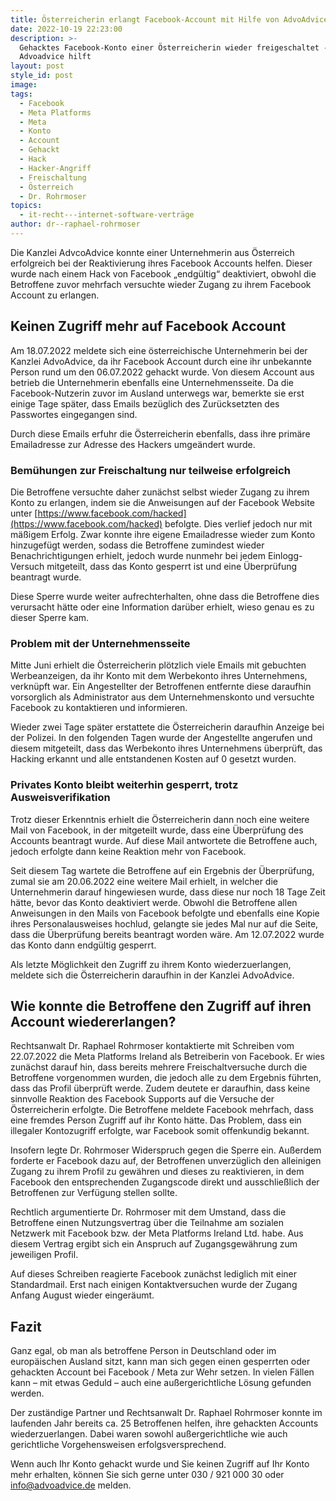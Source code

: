 ```yaml
---
title: Österreicherin erlangt Facebook-Account mit Hilfe von AdvoAdvice wieder
date: 2022-10-19 22:23:00
description: >-
  Gehacktes Facebook-Konto einer Österreicherin wieder freigeschaltet -
  Advoadvice hilft
layout: post
style_id: post
image:
tags:
  - Facebook
  - Meta Platforms
  - Meta
  - Konto
  - Account
  - Gehackt
  - Hack
  - Hacker-Angriff
  - Freischaltung
  - Österreich
  - Dr. Rohrmoser
topics:
  - it-recht---internet-software-verträge
author: dr--raphael-rohrmoser
---
```

Die Kanzlei AdvcoAdvice konnte einer Unternehmerin aus Österreich erfolgreich bei der Reaktivierung ihres Facebook Accounts helfen. Dieser wurde nach einem Hack von Facebook „endgültig“ deaktiviert, obwohl die Betroffene zuvor mehrfach versuchte wieder Zugang zu ihrem Facebook Account zu erlangen.

## Keinen Zugriff mehr auf Facebook Account

Am 18.07.2022 meldete sich eine österreichische Unternehmerin bei der Kanzlei AdvoAdvice, da ihr Facebook Account durch eine ihr unbekannte Person rund um den 06.07.2022 gehackt wurde. Von diesem Account aus betrieb die Unternehmerin ebenfalls eine Unternehmensseite. Da die Facebook-Nutzerin zuvor im Ausland unterwegs war, bemerkte sie erst einige Tage später, dass Emails bezüglich des Zurücksetzten des Passwortes eingegangen sind.

Durch diese Emails erfuhr die Österreicherin ebenfalls, dass ihre primäre Emailadresse zur Adresse des Hackers umgeändert wurde.

### Bemühungen zur Freischaltung nur teilweise erfolgreich

Die Betroffene versuchte daher zunächst selbst wieder Zugang zu ihrem Konto zu erlangen, indem sie die Anweisungen auf der Facebook Website unter [https://www.facebook.com/hacked](https://www.facebook.com/hacked) befolgte. Dies verlief jedoch nur mit mäßigem Erfolg. Zwar konnte ihre eigene Emailadresse wieder zum Konto hinzugefügt werden, sodass die Betroffene zumindest wieder Benachrichtigungen erhielt, jedoch wurde nunmehr bei jedem Einlogg-Versuch mitgeteilt, dass das Konto gesperrt ist und eine Überprüfung beantragt wurde.

Diese Sperre wurde weiter aufrechterhalten, ohne dass die Betroffene dies verursacht hätte oder eine Information darüber erhielt, wieso genau es zu dieser Sperre kam.

### Problem mit der Unternehmensseite

Mitte Juni erhielt die Österreicherin plötzlich viele Emails mit gebuchten Werbeanzeigen, da ihr Konto mit dem Werbekonto ihres Unternehmens, verknüpft war. Ein Angestellter der Betroffenen entfernte diese daraufhin vorsorglich als Administrator aus dem Unternehmenskonto und versuchte Facebook zu kontaktieren und informieren.

Wieder zwei Tage später erstattete die Österreicherin daraufhin Anzeige bei der Polizei. In den folgenden Tagen wurde der Angestellte angerufen und diesem mitgeteilt, dass das Werbekonto ihres Unternehmens überprüft, das Hacking erkannt und alle entstandenen Kosten auf 0 gesetzt wurden.

### Privates Konto bleibt weiterhin gesperrt, trotz Ausweisverifikation

Trotz dieser Erkenntnis erhielt die Österreicherin dann noch eine weitere Mail von Facebook, in der mitgeteilt wurde, dass eine Überprüfung des Accounts beantragt wurde. Auf diese Mail antwortete die Betroffene auch, jedoch erfolgte dann keine Reaktion mehr von Facebook.

Seit diesem Tag wartete die Betroffene auf ein Ergebnis der Überprüfung, zumal sie am 20.06.2022 eine weitere Mail erhielt, in welcher die Unternehmerin darauf hingewiesen wurde, dass diese nur noch 18 Tage Zeit hätte, bevor das Konto deaktiviert werde. Obwohl die Betroffene allen Anweisungen in den Mails von Facebook befolgte und ebenfalls eine Kopie ihres Personalausweises hochlud, gelangte sie jedes Mal nur auf die Seite, dass die Überprüfung bereits beantragt worden wäre. Am 12.07.2022 wurde das Konto dann endgültig gesperrt.

Als letzte Möglichkeit den Zugriff zu ihrem Konto wiederzuerlangen, meldete sich die Österreicherin daraufhin in der Kanzlei AdvoAdvice.

## Wie konnte die Betroffene den Zugriff auf ihren Account wiedererlangen?

Rechtsanwalt Dr. Raphael Rohrmoser kontaktierte mit Schreiben vom 22.07.2022 die Meta Platforms Ireland als Betreiberin von Facebook. Er wies zunächst darauf hin, dass bereits mehrere Freischaltversuche durch die Betroffene vorgenommen wurden, die jedoch alle zu dem Ergebnis führten, dass das Profil überprüft werde. Zudem deutete er daraufhin, dass keine sinnvolle Reaktion des Facebook Supports auf die Versuche der Österreicherin erfolgte. Die Betroffene meldete Facebook mehrfach, dass eine fremdes Person Zugriff auf ihr Konto hätte. Das Problem, dass ein illegaler Kontozugriff erfolgte, war Facebook somit offenkundig bekannt.

Insofern legte Dr. Rohrmoser Widerspruch gegen die Sperre ein. Außerdem forderte er Facebook dazu auf, der Betroffenen unverzüglich den alleinigen Zugang zu ihrem Profil zu gewähren und dieses zu reaktivieren, in dem Facebook den entsprechenden Zugangscode direkt und ausschließlich der Betroffenen zur Verfügung stellen sollte.

Rechtlich argumentierte Dr. Rohrmoser mit dem Umstand, dass die Betroffene einen Nutzungsvertrag über die Teilnahme am sozialen Netzwerk mit Facebook bzw. der Meta Platforms Ireland Ltd. habe. Aus diesem Vertrag ergibt sich ein Anspruch auf Zugangsgewährung zum jeweiligen Profil.

Auf dieses Schreiben reagierte Facebook zunächst lediglich mit einer Standardmail. Erst nach einigen Kontaktversuchen wurde der Zugang Anfang August wieder eingeräumt.

## Fazit

Ganz egal, ob man als betroffene Person in Deutschland oder im europäischen Ausland sitzt, kann man sich gegen einen gesperrten oder gehackten Account bei Facebook / Meta zur Wehr setzen. In vielen Fällen kann – mit etwas Geduld – auch eine außergerichtliche Lösung gefunden werden.

Der zuständige Partner und Rechtsanwalt Dr. Raphael Rohrmoser konnte im laufenden Jahr bereits ca. 25 Betroffenen helfen, ihre gehackten Accounts wiederzuerlangen. Dabei waren sowohl außergerichtliche wie auch gerichtliche Vorgehensweisen erfolgsversprechend.

Wenn auch Ihr Konto gehackt wurde und Sie keinen Zugriff auf Ihr Konto mehr erhalten, können Sie sich gerne unter 030 / 921 000 30 oder [info@advoadvice.de](mailto:info@advoadvice.de) melden.
